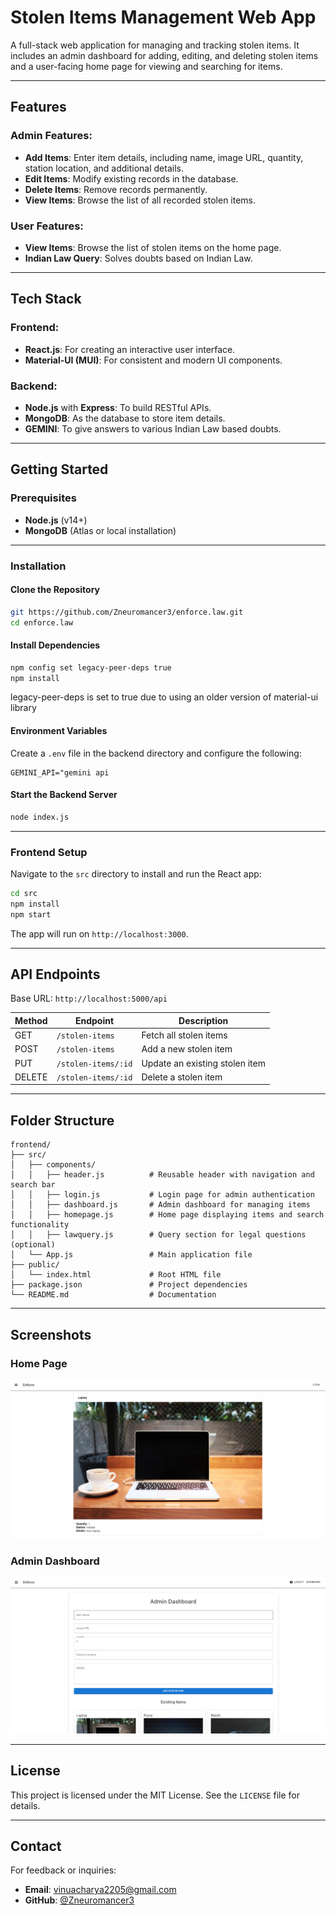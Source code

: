 
# Stolen Items Management Web App

A full-stack web application for managing and tracking stolen items. It includes an admin dashboard for adding, editing, and deleting stolen items and a user-facing home page for viewing and searching for items.

---

## Features

### Admin Features:
- **Add Items**: Enter item details, including name, image URL, quantity, station location, and additional details.
- **Edit Items**: Modify existing records in the database.
- **Delete Items**: Remove records permanently.
- **View Items**: Browse the list of all recorded stolen items.

### User Features:
- **View Items**: Browse the list of stolen items on the home page.
- **Indian Law Query**: Solves doubts based on Indian Law.

---

## Tech Stack

### Frontend:
- **React.js**: For creating an interactive user interface.
- **Material-UI (MUI)**: For consistent and modern UI components.

### Backend:
- **Node.js** with **Express**: To build RESTful APIs.
- **MongoDB**: As the database to store item details.
- **GEMINI**: To give answers to various Indian Law based doubts.

---

## Getting Started

### Prerequisites
- **Node.js** (v14+)
- **MongoDB** (Atlas or local installation)

---

### Installation

#### Clone the Repository
```bash
git https://github.com/Zneuromancer3/enforce.law.git
cd enforce.law
```

#### Install Dependencies
```bash
npm config set legacy-peer-deps true
npm install
```
legacy-peer-deps is set to true due to using an older version of  material-ui library

#### Environment Variables
Create a `.env` file in the backend directory and configure the following:
```env
GEMINI_API="gemini api
```

#### Start the Backend Server
```bash
node index.js
```

---

### Frontend Setup

Navigate to the `src` directory to install and run the React app:
```bash
cd src
npm install
npm start
```

The app will run on `http://localhost:3000`.

---

## API Endpoints

Base URL: `http://localhost:5000/api`

| Method | Endpoint                    | Description                       |
|--------|-----------------------------|-----------------------------------|
| GET    | `/stolen-items`             | Fetch all stolen items           |
| POST   | `/stolen-items`             | Add a new stolen item            |
| PUT    | `/stolen-items/:id`         | Update an existing stolen item   |
| DELETE | `/stolen-items/:id`         | Delete a stolen item             |

---

## Folder Structure

```
frontend/
├── src/
│   ├── components/
│   │   ├── header.js          # Reusable header with navigation and search bar
│   │   ├── login.js           # Login page for admin authentication
│   │   ├── dashboard.js       # Admin dashboard for managing items
│   │   ├── homepage.js        # Home page displaying items and search functionality
│   │   ├── lawquery.js        # Query section for legal questions (optional)
│   └── App.js                 # Main application file
├── public/
│   └── index.html             # Root HTML file
├── package.json               # Project dependencies
└── README.md                  # Documentation
```

---

## Screenshots

### Home Page
![Home Page](screenshot-homepage.png)

### Admin Dashboard
![Admin Dashboard](screenshot-dashboard.png)

---

## License

This project is licensed under the MIT License. See the `LICENSE` file for details.

---

## Contact

For feedback or inquiries:
- **Email**: [vinuacharya2205@gmail.com](mailto:vinuacharya2205@gmail.com@)
- **GitHub**: [@Zneuromancer3](https://github.com/Zneuromancer3)
